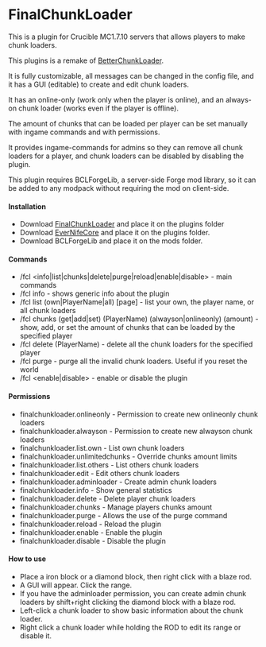 # FinalChunkLoader

This is a plugin for Crucible MC1.7.10 servers that allows players to make chunk loaders.

This plugins is a remake of [BetterChunkLoader](https://github.com/EverNife/BetterChunkLoader).

It is fully customizable, all messages can be changed in the config file, and it has a GUI (editable) to create and edit chunk loaders.

It has an online-only (work only when the player is online), and an always-on chunk loader (works even if the player is offline).

The amount of chunks that can be loaded per player can be set manually with ingame commands and with permissions.

It provides ingame-commands for admins so they can remove all chunk loaders for a player, and chunk loaders can be disabled by disabling the plugin.

This plugin requires BCLForgeLib, a server-side Forge mod library, so it can be added to any modpack without requiring the mod on client-side.

#### Installation
- Download [FinalChunkLoader](https://github.com/EverNife/FinalChunkLoader/releases) and place it on the plugins folder
- Download [EverNifeCore](https://github.com/EverNife/EverNifeCore) and place it on the plugins folder.
- Download BCLForgeLib and place it on the mods folder.

#### Commands
- /fcl <info|list|chunks|delete|purge|reload|enable|disable> - main commands
- /fcl info - shows generic info about the plugin
- /fcl list (own|PlayerName|all) [page] - list your own, the player name, or all chunk loaders
- /fcl chunks (get|add|set) (PlayerName) (alwayson|onlineonly) (amount) - show, add, or set the amount of chunks that can be loaded by the specified player
- /fcl delete (PlayerName) - delete all the chunk loaders for the specified player
- /fcl purge - purge all the invalid chunk loaders. Useful if you reset the world
- /fcl <enable|disable> - enable or disable the plugin

#### Permissions
- finalchunkloader.onlineonly - Permission to create new onlineonly chunk loaders
- finalchunkloader.alwayson - Permission to create new alwayson chunk loaders
- finalchunkloader.list.own - List own chunk loaders
- finalchunkloader.unlimitedchunks - Override chunks amount limits
- finalchunkloader.list.others - List others chunk loaders
- finalchunkloader.edit - Edit others chunk loaders
- finalchunkloader.adminloader - Create admin chunk loaders
- finalchunkloader.info - Show general statistics
- finalchunkloader.delete - Delete player chunk loaders
- finalchunkloader.chunks - Manage players chunks amount
- finalchunkloader.purge - Allows the use of the purge command
- finalchunkloader.reload - Reload the plugin
- finalchunkloader.enable - Enable the plugin
- finalchunkloader.disable - Disable the plugin

#### How to use
- Place a iron block or a diamond block, then right click with a blaze rod. 
- A GUI will appear. Click the range. 
- If you have the adminloader permission, you can create admin chunk loaders by shift+right clicking the diamond block with a blaze rod. 
- Left-click a chunk loader to show basic information about the chunk loader. 
- Right click a chunk loader while holding the ROD to edit its range or disable it.

